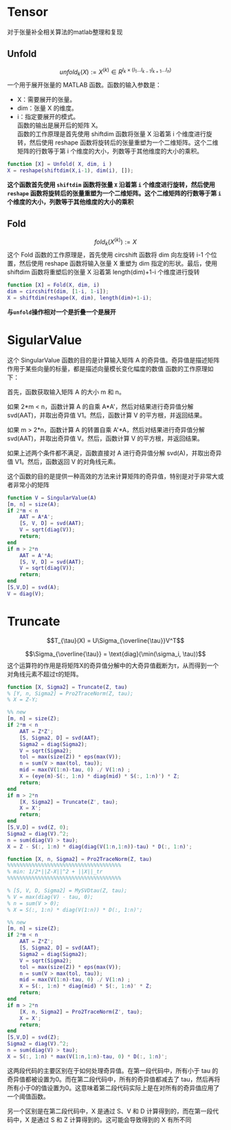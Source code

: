 # Tensor
对于张量补全相关算法的matlab整理和复现
## Unfold
$$unfold_k(X) := X^{(k)} \in R^{I_k \times (I_1...I_{k-1}I_{k+1}...I_n)}$$
一个用于展开张量的 MATLAB 函数。函数的输入参数是：
- X：需要展开的张量。
- dim：张量 X 的维度。
- i：指定要展开的模式。\
函数的输出是展开后的矩阵 X。\
函数的工作原理是首先使用 shiftdim 函数将张量 X 沿着第 i 个维度进行旋转，然后使用 reshape 函数将旋转后的张量重塑为一个二维矩阵。这个二维矩阵的行数等于第 i 个维度的大小，列数等于其他维度的大小的乘积。
```Matlab
function [X] = Unfold( X, dim, i )
X = reshape(shiftdim(X,i-1), dim(i), []);
```
**这个函数首先使用 `shiftdim` 函数将张量 `X` 沿着第 `i` 个维度进行旋转，然后使用 `reshape` 函数将旋转后的张量重塑为一个二维矩阵。这个二维矩阵的行数等于第 `i` 个维度的大小，列数等于其他维度的大小的乘积**
## Fold
$$fold_k(X^{(k)}) := X$$
这个 Fold 函数的工作原理是，首先使用 circshift 函数将 dim 向左旋转 i-1 个位置，然后使用 reshape 函数将输入张量 X 重塑为 dim 指定的形状。最后，使用 shiftdim 函数将重塑后的张量 X 沿着第 length(dim)+1-i 个维度进行旋转
```Matlab
function [X] = Fold(X, dim, i)
dim = circshift(dim, [1-i, 1-i]);
X = shiftdim(reshape(X, dim), length(dim)+1-i);
```
**与`unfold`操作相对一个是折叠一个是展开**
# SigularValue
这个 SingularValue 函数的目的是计算输入矩阵 A 的奇异值。奇异值是描述矩阵作用于某些向量的标量，都是描述向量模长变化幅度的数值
函数的工作原理如下：

首先，函数获取输入矩阵 A 的大小 m 和 n。

如果 2\*m < n，函数计算 A 的自乘 A*A'，然后对结果进行奇异值分解 svd(AAT)，并取出奇异值 V1。然后，函数计算 V 的平方根，并返回结果。

如果 m > 2*n，函数计算 A 的转置自乘 A'*A，然后对结果进行奇异值分解 svd(AAT)，并取出奇异值 V。然后，函数计算 V 的平方根，并返回结果。

如果上述两个条件都不满足，函数直接对 A 进行奇异值分解 svd(A)，并取出奇异值 V1。然后，函数返回 V 的对角线元素。

这个函数的目的是提供一种高效的方法来计算矩阵的奇异值，特别是对于非常大或者非常小的矩阵
```Matlab
function V = SingularValue(A)
[m, n] = size(A);
if 2*m < n
    AAT = A*A';
    [S, V, D] = svd(AAT);
    V = sqrt(diag(V));
    return;
end
if m > 2*n
    AAT = A'*A;
    [S, V, D] = svd(AAT);
    V = sqrt(diag(V));
    return;
end
[S,V,D] = svd(A);
V = diag(V);
```
# Truncate
$$T_{\tau}(X) = U\Sigma_{\overline{\tau}}V^T$$

 $$\Sigma_{\overline{\tau}} = \text{diag}(\min(\sigma_i, \tau))$$
这个运算符的作用是将矩阵X的奇异值分解中的大奇异值截断为τ，从而得到一个对角线元素不超过τ的矩阵。
```Matlab
function [X, Sigma2] = Truncate(Z, tau)
% [Y, n, Sigma2] = Pro2TraceNorm(Z, tau);
% X = Z-Y;

%% new
[m, n] = size(Z);
if 2*m < n
    AAT = Z*Z';
    [S, Sigma2, D] = svd(AAT);
    Sigma2 = diag(Sigma2);
    V = sqrt(Sigma2);
    tol = max(size(Z)) * eps(max(V));
    n = sum(V > max(tol, tau));
    mid = max(V(1:n)-tau, 0) ./ V(1:n) ;
    X = (eye(m)-S(:, 1:n) * diag(mid) * S(:, 1:n)') * Z;
    return;
end
if m > 2*n
    [X, Sigma2] = Truncate(Z', tau);
    X = X';
    return;
end
[S,V,D] = svd(Z, 0);
Sigma2 = diag(V).^2;
n = sum(diag(V) > tau);
X = Z - S(:, 1:n) * diag(diag(V(1:n,1:n))-tau) * D(:, 1:n)';
```
```Matlab
function [X, n, Sigma2] = Pro2TraceNorm(Z, tau)
%%%%%%%%%%%%%%%%%%%%%%%%%%%%%%%%%%%%%
% min: 1/2*||Z-X||^2 + ||X||_tr
%%%%%%%%%%%%%%%%%%%%%%%%%%%%%%%%%%%%%

% [S, V, D, Sigma2] = MySVDtau(Z, tau);
% V = max(diag(V) - tau, 0);
% n = sum(V > 0);
% X = S(:, 1:n) * diag(V(1:n)) * D(:, 1:n)';

%% new
[m, n] = size(Z);
if 2*m < n
    AAT = Z*Z';
    [S, Sigma2, D] = svd(AAT);
    Sigma2 = diag(Sigma2);
    V = sqrt(Sigma2);
    tol = max(size(Z)) * eps(max(V));
    n = sum(V > max(tol, tau));
    mid = max(V(1:n)-tau, 0) ./ V(1:n) ;
    X = S(:, 1:n) * diag(mid) * S(:, 1:n)' * Z;
    return;
end
if m > 2*n
    [X, n, Sigma2] = Pro2TraceNorm(Z', tau);
    X = X';
    return;
end
[S,V,D] = svd(Z);
Sigma2 = diag(V).^2;
n = sum(diag(V) > tau);
X = S(:, 1:n) * max(V(1:n,1:n)-tau, 0) * D(:, 1:n)';
```
这两段代码的主要区别在于如何处理奇异值。在第一段代码中，所有小于 tau 的奇异值都被设置为0。而在第二段代码中，所有的奇异值都减去了 tau，然后再将所有小于0的值设置为0。这意味着第二段代码实际上是在对所有的奇异值应用了一个阈值函数。

另一个区别是在第二段代码中，X 是通过 S、V 和 D 计算得到的，而在第一段代码中，X 是通过 S 和 Z 计算得到的。这可能会导致得到的 X 有所不同
# 


